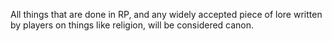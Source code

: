 All things that are done in RP, and any widely accepted piece of lore written by players on things like religion, will be considered canon.